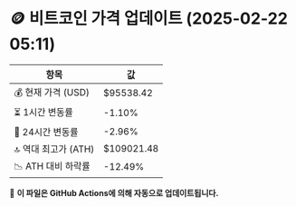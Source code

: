 # 🪙 비트코인 가격 업데이트 (2025-02-22 05:11)

| 항목                | 값 |
|--------------------|----------------|
| 💰 현재 가격 (USD) | $95538.42 |
| ⏳ 1시간 변동률    | -1.10% |
| 📆 24시간 변동률   | -2.96% |
| 🔝 역대 최고가 (ATH) | $109021.48 |
| 📉 ATH 대비 하락률 | -12.49% |

🔄 **이 파일은 GitHub Actions에 의해 자동으로 업데이트됩니다.**
